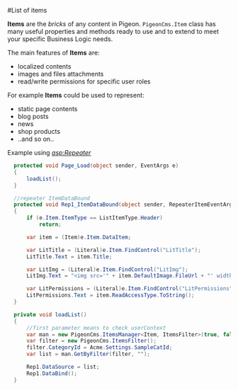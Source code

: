 #List of items

**Items** are the *bricks* of any content in Pigeon.
`PigeonCms.Item` class has many useful properties and methods ready to use and to extend to meet your specific Business Logic needs.

The main features of **Items** are:
* localized contents
* images and files attachments
* read/write permissions for specific user roles

For example **Items** could be used to represent:
* static page contents
* blog posts
* news
* shop products
* ..and so on..

Example using *<asp:Repeater>*
```C#
  protected void Page_Load(object sender, EventArgs e)
  {
      loadList();
  }

  //repeater ItemDataBound
  protected void Rep1_ItemDataBound(object sender, RepeaterItemEventArgs e)
  {
      if (e.Item.ItemType == ListItemType.Header)
          return;

      var item = (Item)e.Item.DataItem;

      var LitTitle = (Literal)e.Item.FindControl("LitTitle");
      LitTitle.Text = item.Title;

      var LitImg = (Literal)e.Item.FindControl("LitImg");
      LitImg.Text = "<img src='" + item.DefaultImage.FileUrl + "' width='50' />";

      var LitPermissions = (Literal)e.Item.FindControl("LitPermissions");
      LitPermissions.Text = item.ReadAccessType.ToString();
  }

  private void loadList()
  {
      //first parameter means to check userContext
      var man = new PigeonCms.ItemsManager<Item, ItemsFilter>(true, false);
      var filter = new PigeonCms.ItemsFilter();
      filter.CategoryId = Acme.Settings.SampleCatId;
      var list = man.GetByFilter(filter, "");

      Rep1.DataSource = list;
      Rep1.DataBind();
  }
```
